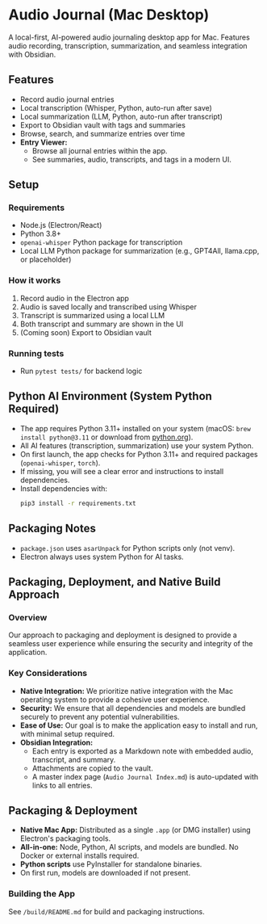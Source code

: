 # Audio Journal (Mac Desktop)

A local-first, AI-powered audio journaling desktop app for Mac. Features audio recording, transcription, summarization, and seamless integration with Obsidian.

## Features
- Record audio journal entries
- Local transcription (Whisper, Python, auto-run after save)
- Local summarization (LLM, Python, auto-run after transcript)
- Export to Obsidian vault with tags and summaries
- Browse, search, and summarize entries over time
- **Entry Viewer:**
  - Browse all journal entries within the app.
  - See summaries, audio, transcripts, and tags in a modern UI.

## Setup

### Requirements
- Node.js (Electron/React)
- Python 3.8+
- `openai-whisper` Python package for transcription
- Local LLM Python package for summarization (e.g., GPT4All, llama.cpp, or placeholder)

### How it works
1. Record audio in the Electron app
2. Audio is saved locally and transcribed using Whisper
3. Transcript is summarized using a local LLM
4. Both transcript and summary are shown in the UI
5. (Coming soon) Export to Obsidian vault

### Running tests
- Run `pytest tests/` for backend logic

## Python AI Environment (System Python Required)

- The app requires Python 3.11+ installed on your system (macOS: `brew install python@3.11` or download from [python.org](https://www.python.org/downloads/)).
- All AI features (transcription, summarization) use your system Python.
- On first launch, the app checks for Python 3.11+ and required packages (`openai-whisper`, `torch`).
- If missing, you will see a clear error and instructions to install dependencies.
- Install dependencies with:
  ```bash
  pip3 install -r requirements.txt
  ```

## Packaging Notes
- `package.json` uses `asarUnpack` for Python scripts only (not venv).
- Electron always uses system Python for AI tasks.

## Packaging, Deployment, and Native Build Approach

### Overview
Our approach to packaging and deployment is designed to provide a seamless user experience while ensuring the security and integrity of the application.

### Key Considerations
- **Native Integration:** We prioritize native integration with the Mac operating system to provide a cohesive user experience.
- **Security:** We ensure that all dependencies and models are bundled securely to prevent any potential vulnerabilities.
- **Ease of Use:** Our goal is to make the application easy to install and run, with minimal setup required.
- **Obsidian Integration:**
  - Each entry is exported as a Markdown note with embedded audio, transcript, and summary.
  - Attachments are copied to the vault.
  - A master index page (`Audio Journal Index.md`) is auto-updated with links to all entries.

## Packaging & Deployment

- **Native Mac App:** Distributed as a single `.app` (or DMG installer) using Electron's packaging tools.
- **All-in-one:** Node, Python, AI scripts, and models are bundled. No Docker or external installs required.
- **Python scripts** use PyInstaller for standalone binaries.
- On first run, models are downloaded if not present.

### Building the App
See `/build/README.md` for build and packaging instructions.
